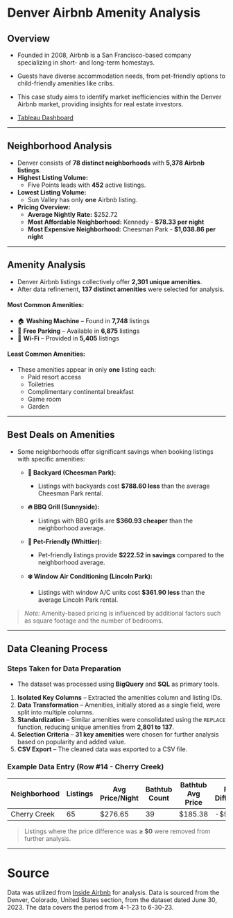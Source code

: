 # **Denver Airbnb Amenity Analysis**

## **Overview**  
- Founded in 2008, Airbnb is a San Francisco-based company specializing in short- and long-term homestays.  
- Guests have diverse accommodation needs, from pet-friendly options to child-friendly amenities like cribs.  
- This case study aims to identify market inefficiencies within the Denver Airbnb market, providing insights for real estate investors.  

- [Tableau Dashboard
](https://public.tableau.com/views/AirbnbAmenitiesinDenver/Dashboard1?:language=en-US&:sid=&:redirect=auth&:display_count=n&:origin=viz_share_link)
 
---

## **Neighborhood Analysis**  

- Denver consists of **78 distinct neighborhoods** with **5,378 Airbnb listings**.  
- **Highest Listing Volume:**  
  - Five Points leads with **452** active listings.  
- **Lowest Listing Volume:**  
  - Sun Valley has only **one** Airbnb listing.  
- **Pricing Overview:**  
  - **Average Nightly Rate:** $252.72  
  - **Most Affordable Neighborhood:** Kennedy - **$78.33 per night**  
  - **Most Expensive Neighborhood:** Cheesman Park - **$1,038.86 per night**  

---

## **Amenity Analysis**

- Denver Airbnb listings collectively offer **2,301 unique amenities**.  
- After data refinement, **137 distinct amenities** were selected for analysis.  

#### **Most Common Amenities:**  
- 🏠 **Washing Machine** – Found in **7,748** listings  
- 🚗 **Free Parking** – Available in **6,875** listings  
- 📶 **Wi-Fi** – Provided in **5,405** listings  

#### **Least Common Amenities:**  
- These amenities appear in only **one** listing each:  
  - Paid resort access  
  - Toiletries  
  - Complimentary continental breakfast  
  - Game room  
  - Garden  

---

## **Best Deals on Amenities**  

- Some neighborhoods offer significant savings when booking listings with specific amenities:

  - **🏡 Backyard (Cheesman Park):**  
    - Listings with backyards cost **$788.60 less** than the average Cheesman Park rental.  

  - **🔥 BBQ Grill (Sunnyside):**  
    - Listings with BBQ grills are **$360.93 cheaper** than the neighborhood average.  

  - **🐶 Pet-Friendly (Whittier):**  
    - Pet-friendly listings provide **$222.52 in savings** compared to the neighborhood average.  

  - **❄️ Window Air Conditioning (Lincoln Park):**  
    - Listings with window A/C units cost **$361.90 less** than the average Lincoln Park rental.  

> *Note:* Amenity-based pricing is influenced by additional factors such as square footage and the number of bedrooms.

---

## **Data Cleaning Process**  
### **Steps Taken for Data Preparation**  
- The dataset was processed using **BigQuery** and **SQL** as primary tools.  

1. **Isolated Key Columns** – Extracted the amenities column and listing IDs.  
2. **Data Transformation** – Amenities, initially stored as a single field, were split into multiple columns.  
3. **Standardization** – Similar amenities were consolidated using the `REPLACE` function, reducing unique amenities from **2,801 to 137**.  
4. **Selection Criteria** – **31 key amenities** were chosen for further analysis based on popularity and added value.  
5. **CSV Export** – The cleaned data was exported to a CSV file.  

### **Example Data Entry (Row #14 - Cherry Creek)**  
| Neighborhood  | Listings | Avg Price/Night | Bathtub Count | Bathtub Avg Price | Price Difference |  
|--------------|----------|----------------|--------------|----------------|-----------------|  
| Cherry Creek | 65       | $276.65        | 39           | $185.38        | -$91.26         |  

> Listings where the price difference was **≥ $0** were removed from further analysis.  

---

# Source
Data was utilized from [Inside Airbnb](https://insideairbnb.com/get-the-data/) for analysis.
Data is sourced from the Denver, Colorado, United States section, from the dataset dated June 30, 2023.
The data covers the period from 4-1-23 to 6-30-23.


